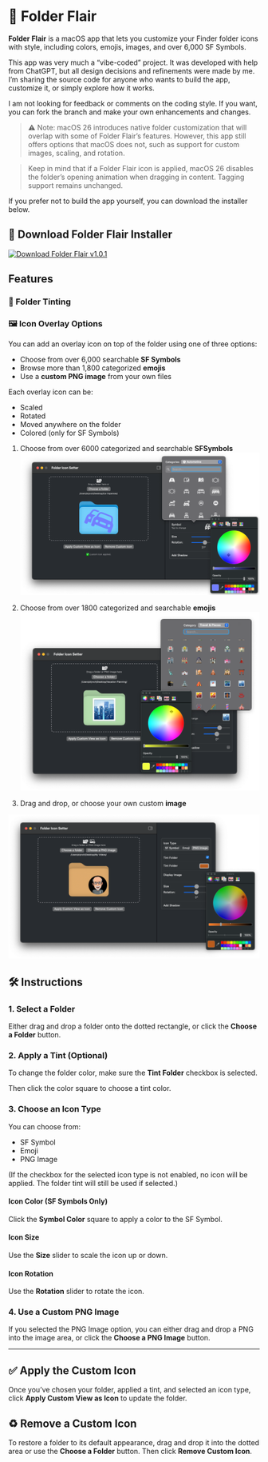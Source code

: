 # **📁 Folder Flair**

**Folder Flair** is a macOS app that lets you customize your Finder folder icons with style, including colors, emojis, images, and over 6,000 SF Symbols.

This app was very much a “vibe-coded” project. It was developed with help from ChatGPT, but all design decisions and refinements were made by me. I’m sharing the source code for anyone who wants to build the app, customize it, or simply explore how it works.

I am not looking for feedback or comments on the coding style.  If you want, you can fork the branch and make your own enhancements and changes.

> ⚠️ Note: macOS 26 introduces native folder customization that will overlap with some of Folder Flair’s features. However, this app still offers options that macOS does not, such as support for custom images, scaling, and rotation.

> Keep in mind that if a Folder Flair icon is applied, macOS 26 disables the folder’s opening animation when dragging in content. Tagging support remains unchanged.

If you prefer not to build the app yourself, you can download the installer below.

## 🚀 Download Folder Flair Installer
[![Download Folder Flair v1.0.1](https://img.shields.io/badge/Download%20-v1.0.0-blue?logo=apple&logoColor=white)](https://github.com/StewartLynch/Folder-Flair/releases/download/v1.0.1/Folder.Flair.Install.dmg) 

## Features

### **🎨 Folder Tinting**

### **🖼 Icon Overlay Options**

You can add an overlay icon on top of the folder using one of three options:

- Choose from over 6,000 searchable **SF Symbols**
- Browse more than 1,800 categorized **emojis**
- Use a **custom PNG image** from your own files

Each overlay icon can be:

- Scaled
- Rotated
- Moved anywhere on the folder
- Colored (only for SF Symbols)

1. Choose from over 6000 categorized and searchable **SFSymbols**
   ![SFSymbol](assets/SFSymbol.png)

2. Choose from over 1800 categorized and searchable **emojis**
   ![Emoji](assets/Emoji.png)

3. Drag and drop, or choose your own custom  **image**

![Image](assets/Image.png)

## **🛠 Instructions**

### **1. Select a Folder**

Either drag and drop a folder onto the dotted rectangle, or click the **Choose a Folder** button.

### **2. Apply a Tint (Optional)**

To change the folder color, make sure the **Tint Folder** checkbox is selected.

Then click the color square to choose a tint color.

### **3. Choose an Icon Type**

You can choose from:  

- SF Symbol
- Emoji
- PNG Image

(If the checkbox for the selected icon type is not enabled, no icon will be applied. The folder tint will still be used if selected.)

#### **Icon Color (SF Symbols Only)**

Click the **Symbol Color** square to apply a color to the SF Symbol.

#### **Icon Size**

Use the **Size** slider to scale the icon up or down.

#### **Icon Rotation**

Use the **Rotation** slider to rotate the icon.

### **4. Use a Custom PNG Image**

If you selected the PNG Image option, you can either drag and drop a PNG into the image area, or click the **Choose a PNG Image** button.

------

## **✅ Apply the Custom Icon**

Once you’ve chosen your folder, applied a tint, and selected an icon type, click **Apply Custom View as Icon** to update the folder.

## **♻️ Remove a Custom Icon**

To restore a folder to its default appearance, drag and drop it into the dotted area or use the **Choose a Folder** button. Then click **Remove Custom Icon**.

